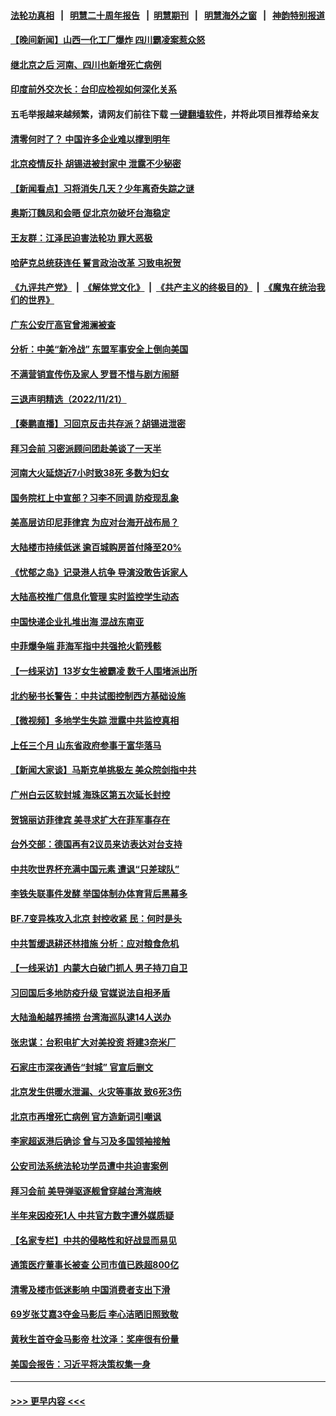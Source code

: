 #### [法轮功真相](https://github.com/gfw-breaker/truth/blob/master/README.md?t=0) &nbsp;&nbsp;|&nbsp;&nbsp; [明慧二十周年报告](https://github.com/gfw-breaker/mh-reports/blob/master/README.md?t=0) &nbsp;&nbsp;|&nbsp;&nbsp;[明慧期刊](https://github.com/gfw-breaker/mh-qikan) &nbsp;&nbsp;|&nbsp;&nbsp; [明慧海外之窗](https://github.com/gfw-breaker/mh-news/blob/master/README.md?t=0) &nbsp;&nbsp;|&nbsp;&nbsp; [神韵特别报道](https://github.com/gfw-breaker/mh-news/blob/master/shenyun.md?t=0)
#### [【晚间新闻】山西一化工厂爆炸 四川霸凌案惹众怒](../pages/nsc413/n13870739.md?t=11221850) 
#### [继北京之后 河南、四川也新增死亡病例](../pages/nsc413/n13870560.md?t=11221850) 
#### [印度前外交次长：台印应检视如何深化关系](../pages/nsc413/n13870674.md?t=11221850) 
#### 五毛举报越来越频繁，请网友们前往下载 [一键翻墙软件](https://github.com/gfw-breaker/ssr-accounts)，并将此项目推荐给亲友
#### [清零何时了？ 中国许多企业难以撑到明年](../pages/nsc413/n13870673.md?t=11221850) 
#### [北京疫情反扑 胡锡进被封家中 泄露不少秘密](../pages/nsc413/n13870633.md?t=11221850) 
#### [【新闻看点】习将消失几天？少年离奇失踪之谜](../pages/nsc413/n13870464.md?t=11221850) 
#### [奥斯汀魏凤和会晤 促北京勿破坏台海稳定](../pages/nsc413/n13870623.md?t=11221850) 
#### [王友群：江泽民迫害法轮功 罪大恶极](../pages/nsc413/n13870562.md?t=11221850) 
#### [哈萨克总统获连任 誓言政治改革 习致电祝贺](../pages/nsc413/n13870564.md?t=11221850) 
#### [《九评共产党》](https://github.com/begood0513/9ping.md/blob/master/README.md) &nbsp;|&nbsp; [《解体党文化》](../../../../jtdwh.md/blob/master/README.md)  &nbsp;|&nbsp; [《共产主义的终极目的》](../../../../gczydzjmd.md/blob/master/README.md) &nbsp;|&nbsp; [《魔鬼在统治我们的世界》](../../../../mgztzwmdsj.md/blob/master/README.md) 
#### [广东公安厅高官曾湘澜被查](../pages/nsc413/n13870504.md?t=11221850) 
#### [分析：中美“新冷战” 东盟军事安全上倒向美国](../pages/nsc413/n13870403.md?t=11221850) 
#### [不满营销宣传伤及家人 罗晋不惜与剧方闹掰](../pages/nsc413/n13870468.md?t=11221850) 
#### [三退声明精选（2022/11/21）](../pages/nsc413/n13870580.md?t=11221850) 
#### [【秦鹏直播】习回京反击共存派？胡锡进泄密](../pages/nsc413/n13870296.md?t=11221850) 
#### [拜习会前 习密派顾问团赴美谈了一天半](../pages/nsc413/n13870401.md?t=11221850) 
#### [河南大火延烧近7小时致38死 多数为妇女](../pages/nsc413/n13870495.md?t=11221850) 
#### [国务院杠上中宣部？习李不同调 防疫现乱象](../pages/nsc413/n13870340.md?t=11221850) 
#### [美高层访印尼菲律宾 为应对台海开战布局？](../pages/nsc413/n13870434.md?t=11221850) 
#### [大陆楼市持续低迷 逾百城购房首付降至20%](../pages/nsc413/n13870437.md?t=11221850) 
#### [《忧郁之岛》记录港人抗争 导演没敢告诉家人](../pages/nsc413/n13870380.md?t=11221850) 
#### [大陆高校推广信息化管理 实时监控学生动态](../pages/nsc413/n13868784.md?t=11221850) 
#### [中国快递企业扎堆出海 混战东南亚](../pages/nsc413/n13870397.md?t=11221850) 
#### [中菲爆争端 菲海军指中共强抢火箭残骸](../pages/nsc413/n13870342.md?t=11221850) 
#### [【一线采访】13岁女生被霸凌 数千人围堵派出所](../pages/nsc413/n13870140.md?t=11221850) 
#### [北约秘书长警告：中共试图控制西方基础设施](../pages/nsc413/n13870346.md?t=11221850) 
#### [【微视频】多地学生失踪 泄露中共监控真相](../pages/nsc413/n13869887.md?t=11221850) 
#### [上任三个月 山东省政府参事于富华落马](../pages/nsc413/n13870201.md?t=11221850) 
#### [【新闻大家谈】马斯克单挑极左 美众院剑指中共](../pages/nsc413/n13870262.md?t=11221850) 
#### [广州白云区软封城 海珠区第五次延长封控](../pages/nsc413/n13870085.md?t=11221850) 
#### [贺锦丽访菲律宾 美寻求扩大在菲军事存在](../pages/nsc413/n13870191.md?t=11221850) 
#### [台外交部：德国再有2议员来访表达对台支持](../pages/nsc413/n13870125.md?t=11221850) 
#### [中共吹世界杯充满中国元素 遭讽“只差球队”](../pages/nsc413/n13870174.md?t=11221850) 
#### [李铁失联事件发酵 举国体制办体育背后黑幕多](../pages/nsc413/n13870099.md?t=11221850) 
#### [BF.7变异株攻入北京 封控收紧 民：何时是头](../pages/nsc413/n13870143.md?t=11221850) 
#### [中共暂缓退耕还林措施 分析：应对粮食危机](../pages/nsc413/n13870080.md?t=11221850) 
#### [【一线采访】内蒙大白破门抓人 男子持刀自卫](../pages/nsc413/n13869975.md?t=11221850) 
#### [习回国后多地防疫升级 官媒说法自相矛盾](../pages/nsc413/n13869956.md?t=11221850) 
#### [大陆渔船越界捕捞 台湾海巡队逮14人送办](../pages/nsc413/n13870100.md?t=11221850) 
#### [张忠谋：台积电扩大对美投资 将建3奈米厂](../pages/nsc413/n13869991.md?t=11221850) 
#### [石家庄市深夜通告“封城” 官宣后删文](../pages/nsc413/n13869727.md?t=11221850) 
#### [北京发生供暖水泄漏、火灾等事故 致6死3伤](../pages/nsc413/n13870072.md?t=11221850) 
#### [北京市再增死亡病例 官方造新词引嘲讽](../pages/nsc413/n13869854.md?t=11221850) 
#### [李家超返港后确诊 曾与习及多国领袖接触](../pages/nsc413/n13869849.md?t=11221850) 
#### [公安司法系统法轮功学员遭中共迫害案例](../pages/nsc413/n13869580.md?t=11221850) 
#### [拜习会前 美导弹驱逐舰曾穿越台湾海峡](../pages/nsc413/n13869825.md?t=11221850) 
#### [半年来因疫死1人 中共官方数字遭外媒质疑](../pages/nsc413/n13869820.md?t=11221850) 
#### [【名家专栏】中共的侵略性和好战显而易见](../pages/nsc413/n13869601.md?t=11221850) 
#### [通策医疗董事长被查 公司市值已跌超800亿](../pages/nsc413/n13869786.md?t=11221850) 
#### [清零及楼市低迷影响 中国消费者支出下滑](../pages/nsc413/n13869763.md?t=11221850) 
#### [69岁张艾嘉3夺金马影后 李心洁晒旧照致敬](../pages/nsc413/n13869760.md?t=11221850) 
#### [黄秋生首夺金马影帝 杜汶泽：奖座很有份量](../pages/nsc413/n13869722.md?t=11221850) 
#### [美国会报告：习近平将决策权集一身](../pages/nsc413/n13868227.md?t=11221850) 

----
#### [ >>> 更早内容 <<< ](../indexes/nsc413-earlier.md)
